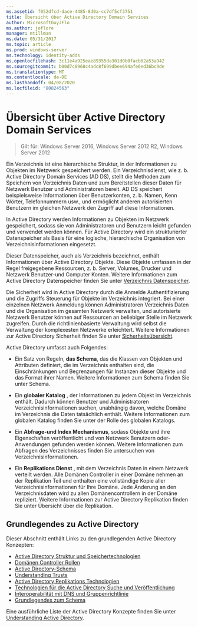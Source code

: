 ```yaml
---
ms.assetid: f052dfcd-dace-4485-8d0a-cc7df5cf3751
title: Übersicht über Active Directory Domain Services
author: MicrosoftGuyJFlo
ms.author: joflore
manager: mtillman
ms.date: 05/31/2017
ms.topic: article
ms.prod: windows-server
ms.technology: identity-adds
ms.openlocfilehash: 3c11e4a925eae89355da301d0b0facb62a53a942
ms.sourcegitcommit: b00d7c8968c4adc8f699dbee694afe6ed36bc9de
ms.translationtype: MT
ms.contentlocale: de-DE
ms.lasthandoff: 04/08/2020
ms.locfileid: "80824563"
---
```

# <a name="active-directory-domain-services-overview"></a>Übersicht über Active Directory Domain Services

>Gilt für: Windows Server 2016, Windows Server 2012 R2, Windows Server 2012


Ein Verzeichnis ist eine hierarchische Struktur, in der Informationen zu Objekten im Netzwerk gespeichert werden. Ein Verzeichnisdienst, wie z. b. Active Directory Domain Services (AD DS), stellt die Methoden zum Speichern von Verzeichnis Daten und zum Bereitstellen dieser Daten für Netzwerk Benutzer und Administratoren bereit. AD DS speichert beispielsweise Informationen über Benutzerkonten, z. b. Namen, Kenn Wörter, Telefonnummern usw., und ermöglicht anderen autorisierten Benutzern im gleichen Netzwerk den Zugriff auf diese Informationen.

In Active Directory werden Informationen zu Objekten im Netzwerk gespeichert, sodass sie von Administratoren und Benutzern leicht gefunden und verwendet werden können. Für Active Directory wird ein strukturierter Datenspeicher als Basis für eine logische, hierarchische Organisation von Verzeichnisinformationen eingesetzt.

Dieser Datenspeicher, auch als Verzeichnis bezeichnet, enthält Informationen über Active Directory Objekte. Diese Objekte umfassen in der Regel freigegebene Ressourcen, z. b. Server, Volumes, Drucker und Netzwerk Benutzer-und Computer Konten. Weitere Informationen zum Active Directory Datenspeicher finden Sie unter [Verzeichnis Datenspeicher](https://technet.microsoft.com/library/cc736627(v=ws.10).aspx).

Die Sicherheit wird in Active Directory durch die Anmelde Authentifizierung und die Zugriffs Steuerung für Objekte im Verzeichnis integriert. Bei einer einzelnen Netzwerk Anmeldung können Administratoren Verzeichnis Daten und die Organisation im gesamten Netzwerk verwalten, und autorisierte Netzwerk Benutzer können auf Ressourcen an beliebiger Stelle im Netzwerk zugreifen. Durch die richtlinienbasierte Verwaltung wird selbst die Verwaltung der komplexesten Netzwerke erleichtert. Weitere Informationen zur Active Directory Sicherheit finden Sie unter [Sicherheitsübersicht](../../plan/security-best-practices/best-practices-for-securing-active-directory.md).

Active Directory umfasst auch Folgendes:
* Ein Satz von Regeln, **das Schema**, das die Klassen von Objekten und Attributen definiert, die im Verzeichnis enthalten sind, die Einschränkungen und Begrenzungen für Instanzen dieser Objekte und das Format ihrer Namen. Weitere Informationen zum Schema finden Sie unter Schema.


* Ein **globaler Katalog** , der Informationen zu jedem Objekt im Verzeichnis enthält. Dadurch können Benutzer und Administratoren Verzeichnisinformationen suchen, unabhängig davon, welche Domäne im Verzeichnis die Daten tatsächlich enthält. Weitere Informationen zum globalen Katalog finden Sie unter der Rolle des globalen Katalogs.


* Ein **Abfrage-und Index Mechanismus**, sodass Objekte und ihre Eigenschaften veröffentlicht und von Netzwerk Benutzern oder-Anwendungen gefunden werden können. Weitere Informationen zum Abfragen des Verzeichnisses finden Sie untersuchen von Verzeichnisinformationen.


* Ein **Replikations Dienst** , mit dem Verzeichnis Daten in einem Netzwerk verteilt werden. Alle Domänen Controller in einer Domäne nehmen an der Replikation Teil und enthalten eine vollständige Kopie aller Verzeichnisinformationen für Ihre Domäne. Jede Änderung an den Verzeichnisdaten wird zu allen Domänencontrollern in der Domäne repliziert. Weitere Informationen zur Active Directory Replikation finden Sie unter Übersicht über die Replikation.

## <a name="understanding-active-directory"></a>Grundlegendes zu Active Directory
 Dieser Abschnitt enthält Links zu den grundlegenden Active Directory Konzepten:
 
* [Active Directory Struktur und Speichertechnologien](https://technet.microsoft.com/library/cc759186(v=ws.10).aspx)
* [Domänen Controller Rollen](https://technet.microsoft.com/library/cc786438(v=ws.10).aspx) 
* [Active Directory-Schema](https://docs.microsoft.com/previous-versions/windows/it-pro/windows-server-2008-R2-and-2008/cc771796(v=ws.10))
* [Understanding Trusts](https://docs.microsoft.com/previous-versions/windows/it-pro/windows-server-2008-R2-and-2008/cc771568(v=ws.10)) 
* [Active Directory Replikations Technologien](https://technet.microsoft.com/library/cc786438(v=ws.10).aspx) 
* [Technologien für die Active Directory Suche und Veröffentlichung](https://technet.microsoft.com/library/cc775686(v=ws.10).aspx) 
* [Interoperabilität mit DNS und Gruppenrichtlinie](https://docs.microsoft.com/previous-versions/windows/it-pro/windows-server-2008-R2-and-2008/dd197486(v=ws.10))
* [Grundlegendes zum Schema](https://technet.microsoft.com/library/cc759402(v=ws.10).aspx) 

Eine ausführliche Liste der Active Directory Konzepte finden Sie unter [Understanding Active Directory](https://technet.microsoft.com/library/cc781408(v=ws.10).aspx). 


